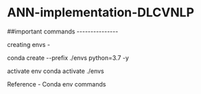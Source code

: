 # ANN-implementation-DLCVNLP



##important commands ---------------

creating envs -

conda create --prefix ./envs python=3.7 -y

activate env
conda activate ./envs

Reference -
Conda env commands